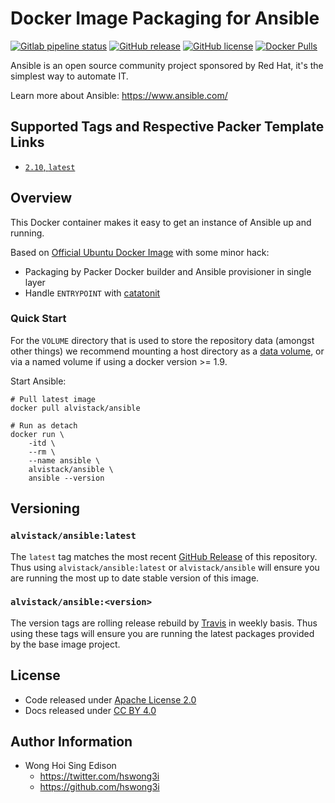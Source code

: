 # Docker Image Packaging for Ansible

[![Gitlab pipeline status](https://img.shields.io/gitlab/pipeline/alvistack/docker-ansible/master)](https://gitlab.com/alvistack/docker-ansible/-/pipelines)
[![GitHub release](https://img.shields.io/github/release/alvistack/docker-ansible.svg)](https://github.com/alvistack/docker-ansible/releases)
[![GitHub license](https://img.shields.io/github/license/alvistack/docker-ansible.svg)](https://github.com/alvistack/docker-ansible/blob/master/LICENSE)
[![Docker Pulls](https://img.shields.io/docker/pulls/alvistack/ansible.svg)](https://hub.docker.com/r/alvistack/ansible/)

Ansible is an open source community project sponsored by Red Hat, it's the simplest way to automate IT.

Learn more about Ansible: <https://www.ansible.com/>

## Supported Tags and Respective Packer Template Links

  - [`2.10`, `latest`](https://github.com/alvistack/docker-ansibleg/blob/master/packer/docker-2.10/packer.json)

## Overview

This Docker container makes it easy to get an instance of Ansible up and running.

Based on [Official Ubuntu Docker Image](https://hub.docker.com/_/ubuntu/) with some minor hack:

  - Packaging by Packer Docker builder and Ansible provisioner in single layer
  - Handle `ENTRYPOINT` with [catatonit](https://github.com/openSUSE/catatonit)

### Quick Start

For the `VOLUME` directory that is used to store the repository data (amongst other things) we recommend mounting a host directory as a [data volume](https://docs.docker.com/engine/tutorials/dockervolumes/#/data-volumes), or via a named volume if using a docker version \>= 1.9.

Start Ansible:

    # Pull latest image
    docker pull alvistack/ansible
    
    # Run as detach
    docker run \
        -itd \
        --rm \
        --name ansible \
        alvistack/ansible \
        ansible --version

## Versioning

### `alvistack/ansible:latest`

The `latest` tag matches the most recent [GitHub Release](https://github.com/alvistack/docker-ansible/releases) of this repository. Thus using `alvistack/ansible:latest` or `alvistack/ansible` will ensure you are running the most up to date stable version of this image.

### `alvistack/ansible:<version>`

The version tags are rolling release rebuild by [Travis](https://travis-ci.com/alvistack/docker-ansible) in weekly basis. Thus using these tags will ensure you are running the latest packages provided by the base image project.

## License

  - Code released under [Apache License 2.0](LICENSE)
  - Docs released under [CC BY 4.0](http://creativecommons.org/licenses/by/4.0/)

## Author Information

  - Wong Hoi Sing Edison
      - <https://twitter.com/hswong3i>
      - <https://github.com/hswong3i>
